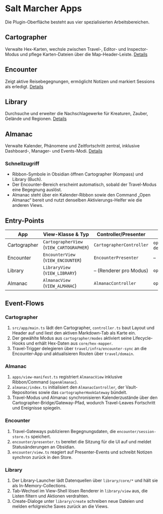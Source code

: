 # Salt Marcher Apps

Die Plugin-Oberfläche besteht aus vier spezialisierten Arbeitsbereichen.

## Cartographer
Verwalte Hex-Karten, wechsle zwischen Travel-, Editor- und Inspector-Modus und pflege Karten-Dateien über die Map-Header-Leiste. [Details](./cartographer/README.md)

## Encounter
Zeigt aktive Reisebegegnungen, ermöglicht Notizen und markiert Sessions als erledigt. [Details](./encounter/README.md)

## Library
Durchsuche und erweiter die Nachschlagewerke für Kreaturen, Zauber, Gelände und Regionen. [Details](./library/README.md)

## Almanac
Verwalte Kalender, Phänomene und Zeitfortschritt zentral, inklusive Dashboard-, Manager- und Events-Modi. [Details](./almanac/IMPLEMENTATION_PLAN.md)

### Schnellzugriff
- Ribbon-Symbole in Obsidian öffnen Cartographer (Kompass) und Library (Buch).
- Der Encounter-Bereich erscheint automatisch, sobald der Travel-Modus eine Begegnung auslöst.
- Almanac steht über ein Kalender-Ribbon sowie den Command „Open Almanac“ bereit und nutzt denselben Aktivierungs-Helfer wie die anderen Views.

## Entry-Points

| App | View-Klasse & Typ | Controller/Presenter | Öffnen/Detach-Helfer |
| --- | --- | --- | --- |
| Cartographer | `CartographerView` (`VIEW_CARTOGRAPHER`) | `CartographerController` | `openCartographer(app, file?)`, `detachCartographerLeaves(app)` |
| Encounter | `EncounterView` (`VIEW_ENCOUNTER`) | `EncounterPresenter` | – |
| Library | `LibraryView` (`VIEW_LIBRARY`) | – (Renderer pro Modus) | `openLibrary(app)` |
| Almanac | `AlmanacView` (`VIEW_ALMANAC`) | `AlmanacController` | `openAlmanac(app)` |

## Event-Flows

### Cartographer
1. `src/app/main.ts` lädt den Cartographer, `controller.ts` baut Layout und Header auf und liest den aktiven Markdown-Tab als Karte ein.
2. Der gewählte Modus aus `cartographer/modes` aktiviert seine Lifecycle-Hooks und erhält Hex-Daten aus `core/hex-mapper`.
3. Travel-Trigger delegieren über `travel/infra/encounter-sync` an die Encounter-App und aktualisieren Routen über `travel/domain`.

### Almanac
1. `apps/view-manifest.ts` registriert `AlmanacView` inklusive Ribbon/Command (`openAlmanac`).
2. `almanac/index.ts` initialisiert den `AlmanacController`, der Vault-Repositories sowie das `cartographerHookGateway` bündelt.
3. Travel-Modus und Almanac synchronisieren Kalenderzustände über den Cartographer-Bridge/Gateway-Pfad, wodurch Travel-Leaves Fortschritt und Ereignisse spiegeln.

### Encounter
1. Travel-Gateways publizieren Begegnungsdaten, die `encounter/session-store.ts` speichert.
2. `encounter/presenter.ts` bereitet die Sitzung für die UI auf und meldet Statusänderungen an Obsidian.
3. `encounter/view.ts` reagiert auf Presenter-Events und schreibt Notizen synchron zurück in den Store.

### Library
1. Der Library-Launcher lädt Datenquellen über `library/core/*` und hält sie als In-Memory-Collections.
2. Tab-Wechsel im View-Shell lösen Renderer in `library/view` aus, die Listen filtern und Aktionen verdrahten.
3. Create-Dialoge unter `library/create` schreiben neue Dateien und melden erfolgreiche Saves zurück an die Views.

